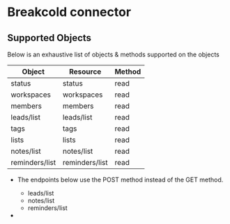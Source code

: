 # Breakcold connector


## Supported Objects 
Below is an exhaustive list of objects & methods supported on the objects

| Object          | Resource       | Method        |
| ----------------| ---------------| --------------|
| status          | status         | read          |
| workspaces      | workspaces     | read          |
| members         | members        | read          |
| leads/list      | leads/list     | read          |
| tags            | tags           | read          |
| lists           | lists          | read          |
| notes/list      | notes/list     | read          |
| reminders/list  | reminders/list | read          |

- The endpoints below use the POST method instead of the GET method.
  - leads/list
  - notes/list
  - reminders/list

- 